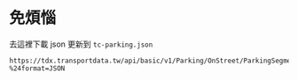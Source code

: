 # 免煩惱

去這裡下載 json 更新到 `tc-parking.json`

```
https://tdx.transportdata.tw/api/basic/v1/Parking/OnStreet/ParkingSegment/City/Taichung?%24format=JSON
```

